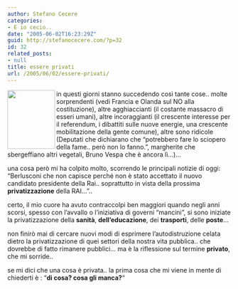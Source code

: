 ```yaml
---
author: Stefano Cecere
categories:
- E io cecio..
date: "2005-06-02T16:23:29Z"
guid: http://stefanocecere.com/?p=32
id: 32
related_posts:
- null
title: essere privati
url: /2005/06/02/essere-privati/
---
```


<img src="http://www.rampadifugnano.it/etichette/privato.jpg" align="left" width="107" height="132" />in questi giorni stanno succedendo cos&#xec; tante cose.. molte sorprendenti (vedi Francia e Olanda sul NO alla costituzione), altre agghiaccianti (il costante massacro di esseri umani), altre incoraggianti (il crescente interesse per il referendum, i dibattiti sulle nuove energie, una crescente mobilitazione della gente comune), altre sono ridicole (Deputati che dichiarano che &#8220;potrebbero fare lo sciopero della fame.. per&#xf2; non lo fanno.&#8221;, margherite che sbergeffiano altri vegetali, Bruno Vespa che &#xe8; ancora l&#xec;&#8230;)&#8230;

una cosa per&#xf2; mi ha colpito molto, scorrendo le principali notizie di oggi: &#8220;Berlusconi che non capisce perch&#xe9; non &#xe8; stato accettato il nuovo candidato presidente della Rai.. soprattutto in vista della prossima <span style="font-weight: bold">privatizzazione</span> della RAI&#8230;&#8221;..

certo, il mio cuore ha avuto contraccolpi ben maggiori quando negli anni scorsi, spesso con l&#8217;avvallo o l&#8217;iniziativa di governi &#8220;mancini&#8221;, si sono iniziate la privatizzazione della <span style="font-weight: bold">sanit&#xe0;</span>, <span style="font-weight: bold">dell&#8217;educazione</span>, dei <span style="font-weight: bold">trasporti</span>, delle <span style="font-weight: bold">poste</span>&#8230;

non finir&#xf2; mai di cercare nuovi modi di esprimere l&#8217;autodistruzione celata dietro la privatizzazione di quei settori della nostra vita pubblica.. che dovrebbe di fatto rimanere pubblici&#8230; ma &#xe8; la riflessione sul termine <span style="font-weight: bold">privato</span>, che mi sorride..

se mi dici che una cosa &#xe8; privata.. la prima cosa che mi viene in mente di chiederti &#xe8; : &#8220;<span style="font-weight: bold">di cosa? cosa gli manca?</span>&#8220;